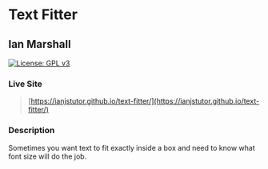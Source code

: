 # Text Fitter

## Ian Marshall

[![License: GPL v3](https://img.shields.io/badge/License-GPLv3-blue.svg)](https://www.gnu.org/licenses/gpl-3.0)

### Live Site

> [https://ianjstutor.github.io/text-fitter/](https://ianjstutor.github.io/text-fitter/)

### Description

Sometimes you want text to fit exactly inside a box and need to know what font size will do the job.
